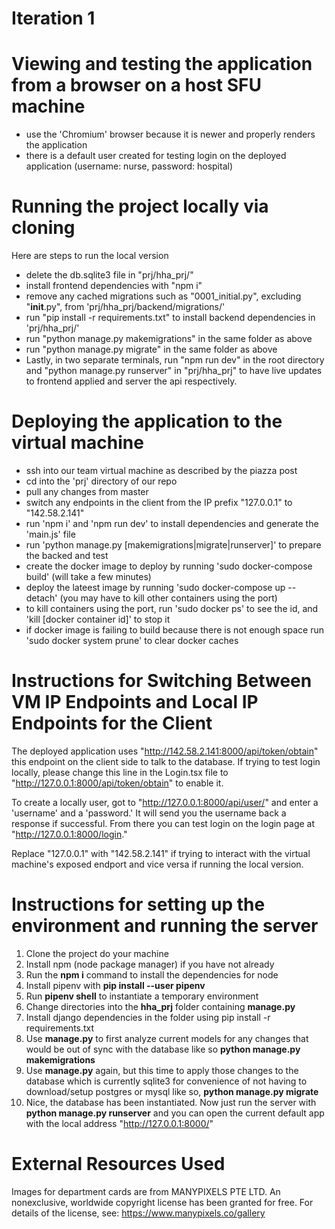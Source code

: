 ﻿# Iteration 1
# Viewing and testing the application from a browser on a host SFU machine
- use the 'Chromium' browser because it is newer and properly renders the application
- there is a default user created for testing login on the deployed application (username: nurse, password: hospital)

# Running the project locally via cloning
Here are steps to run the local version
- delete the db.sqlite3 file in "prj/hha_prj/"
- install frontend dependencies with "npm i"
- remove any cached migrations such as "0001_initial.py", excluding "__init__.py", from 'prj/hha_prj/backend/migrations/'
- run "pip install -r requirements.txt" to install backend dependencies in 'prj/hha_prj/'
- run "python manage.py makemigrations" in the same folder as above
- run "python manage.py migrate" in the same folder as above
- Lastly, in two separate terminals, run "npm run dev" in the root directory and "python manage.py runserver" in "prj/hha_prj" to have live updates to frontend applied and server the api respectively.

# Deploying the application to the virtual machine
- ssh into our team virtual machine as described by the piazza post
- cd into the 'prj' directory of our repo
- pull any changes from master
- switch any endpoints in the client from the IP prefix "127.0.0.1" to "142.58.2.141"
- run 'npm i' and 'npm run dev' to install dependencies and generate the 'main.js' file
- run 'python manage.py [makemigrations|migrate|runserver]' to prepare the backed and test
- create the docker image to deploy by running 'sudo docker-compose build' (will take a few minutes) 
- deploy the lateest image by running 'sudo docker-compose up --detach' (you may have to kill other containers using the port)
- to kill containers using the port, run 'sudo docker ps' to see the id, and 'kill [docker container id]' to stop it
- if docker image is failing to build because there is not enough space run 'sudo docker system prune' to clear docker caches

# Instructions for Switching Between VM IP Endpoints and Local IP Endpoints for the Client
The deployed application uses "http://142.58.2.141:8000/api/token/obtain" this endpoint on the client side to talk to the database. If trying to test login locally, please change this line in the Login.tsx file to "http://127.0.0.1:8000/api/token/obtain" to enable it. 

To create a locally user, got to "http://127.0.0.1:8000/api/user/" and enter a 'username' and a 'password.' It will send you the username back a response if successful. From there you can test login on the login page at "http://127.0.0.1:8000/login."

Replace "127.0.0.1" with "142.58.2.141" if trying to interact with the virtual machine's exposed endport and vice versa if running the local version.

# Instructions for setting up the environment and running the server
1. Clone the project do your machine
2. Install npm (node package manager) if you have not already
3. Run the **npm i** command to install the dependencies for node
4. Install pipenv with **pip install --user pipenv** 
5. Run **pipenv shell** to instantiate a temporary environment
6. Change directories into the **hha_prj** folder containing **manage.py**
7. Install django dependencies in the folder using pip install -r requirements.txt
8. Use **manage.py** to first analyze current models for any changes that would be out of sync with the database like so **python manage.py makemigrations**
9. Use **manage.py** again, but this time to apply those changes to the database which is currently sqlite3 for convenience of not having to download/setup postgres or mysql like so, **python manage.py migrate**
10. Nice, the database has been instantiated. Now just run the server with **python manage.py runserver** and you can open the current default app with the local address "http://127.0.0.1:8000/"

# External Resources Used
Images for department cards are from MANYPIXELS PTE LTD. An nonexclusive, worldwide copyright license has been granted for free. For details of the license, see: https://www.manypixels.co/gallery
 